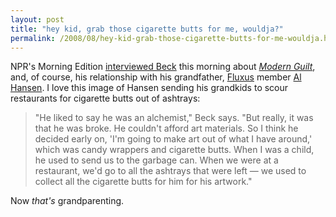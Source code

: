 ```yaml
---
layout: post
title: "hey kid, grab those cigarette butts for me, wouldja?"
permalink: /2008/08/hey-kid-grab-those-cigarette-butts-for-me-wouldja.html
---
```


NPR's Morning Edition [interviewed Beck](http://www.npr.org/templates/story/story.php?storyId=93769638) this morning about _[Modern Guilt](http://www.amazon.com/Modern-Guilt-Beck/dp/B0019GAOI2)_, and, of course, his relationship with his grandfather, [Fluxus](http://en.wikipedia.org/wiki/Fluxus) member [Al Hansen](http://en.wikipedia.org/wiki/Al_Hansen). I love this image of Hansen sending his grandkids to scour restaurants for cigarette butts out of ashtrays:

> "He liked to say he was an alchemist," Beck says. "But really, it was that he was broke. He couldn't afford art materials. So I think he decided early on, 'I'm going to make art out of what I have around,' which was candy wrappers and cigarette butts. When I was a child, he used to send us to the garbage can. When we were at a restaurant, we'd go to all the ashtrays that were left — we used to collect all the cigarette butts for him for his artwork."

Now _that's_ grandparenting.
